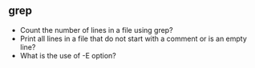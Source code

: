 ## grep

- Count the number of lines in a file using grep?
- Print all lines in a file that do not start with a comment or is an empty line?
- What is the use of -E option?